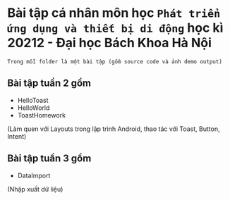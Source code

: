 # Bài tập cá nhân môn học `Phát triển ứng dụng và thiết bị di động` học kì 20212 - Đại học Bách Khoa Hà Nội

`Trong mỗi folder là một bài tập (gồm source code và ảnh demo output)`

## Bài tập tuần 2 gồm
- HelloToast
- HelloWorld
- ToastHomework

(Làm quen với Layouts trong lập trình Android, thao tác với Toast, Button, Intent)

## Bài tập tuần 3 gồm
- DataImport

(Nhập xuất dữ liệu)
